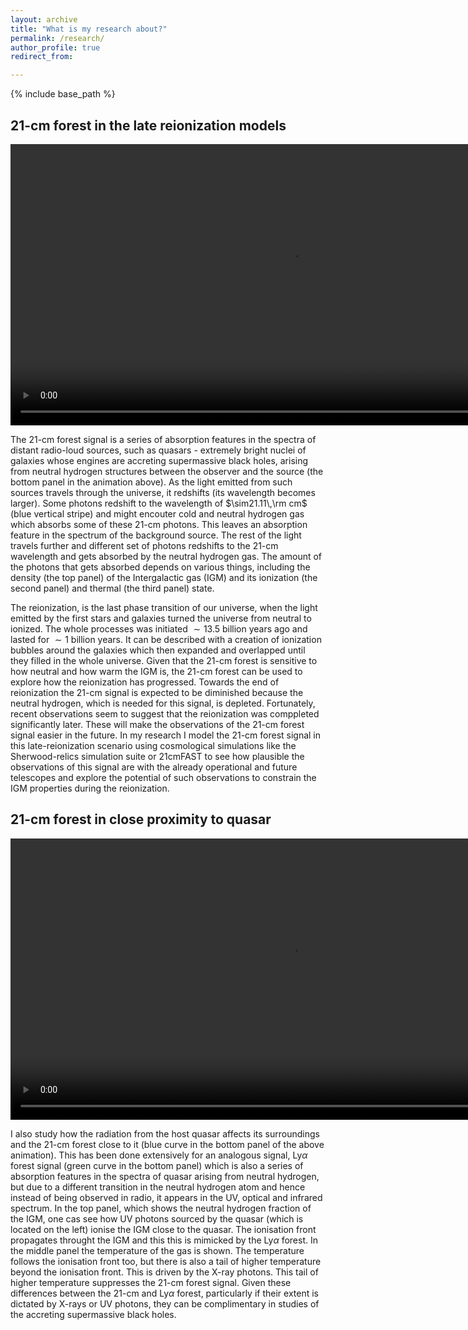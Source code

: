 ```yaml
---
layout: archive
title: "What is my research about?"
permalink: /research/
author_profile: true
redirect_from:

---
```


{% include base_path %}

## 21-cm forest in the late reionization models

<video width="900" height="450" controls loop="" muted="" autoplay="">
  <source src="https://github.com/tomassoltinsky/tomassoltinsky.github.io/raw/master/images/21-cm_animation.mp4">
</video>

The 21-cm forest signal is a series of absorption features in the spectra of distant radio-loud sources, such as quasars - extremely bright nuclei of galaxies whose engines are accreting supermassive black holes, arising from neutral hydrogen structures between the observer and the source (the bottom panel in the animation above). As the light emitted from such sources travels through the universe, it redshifts (its wavelength becomes larger). Some photons redshift to the wavelength of $\sim21.11\,\rm cm$ (blue vertical stripe) and might encouter cold and neutral hydrogen gas which absorbs some of these 21-cm photons. This leaves an absorption feature in the spectrum of the background source. The rest of the light travels further and different set of photons redshifts to the 21-cm wavelength and gets absorbed by the neutral hydrogen gas. The amount of the photons that gets absorbed depends on various things, including the density (the top panel) of the Intergalactic gas (IGM) and its ionization (the second panel) and thermal (the third panel) state.

The reionization, is the last phase transition of our universe, when the light emitted by the first stars and galaxies turned the universe from neutral to ionized. The whole processes was initiated $\sim13.5$ billion years ago and lasted for $\sim1$ billion years. It can be described with a creation of ionization bubbles around the galaxies which then expanded and overlapped until they filled in the whole universe. Given that the 21-cm forest is sensitive to how neutral and how warm the IGM is, the 21-cm forest can be used to explore how the reionization has progressed. Towards the end of reionization the 21-cm signal is expected to be diminished because the neutral hydrogen, which is needed for this signal, is depleted. Fortunately, recent observations seem to suggest that the reionization was comppleted significantly later. These will make the observations of the 21-cm forest signal easier in the future. In my research I model the 21-cm forest signal in this late-reionization scenario using cosmological simulations like the Sherwood-relics simulation suite or 21cmFAST to see how plausible the observations of this signal are with the already operational and future telescopes and explore the potential of such observations to constrain the IGM properties during the reionization.

## 21-cm forest in close proximity to quasar

<video width="900" height="450" controls loop="" muted="" autoplay="">
  <source src="https://github.com/tomassoltinsky/tomassoltinsky.github.io/raw/master/images/near-zones.mp4">
</video>

I also study how the radiation from the host quasar affects its surroundings and the 21-cm forest close to it (blue curve in the bottom panel of the above animation). This has been done extensively for an analogous signal, Ly$\alpha$ forest signal (green curve in the bottom panel) which is also a series of absorption features in the spectra of quasar arising from neutral hydrogen, but due to a different transition in the neutral hydrogen atom and hence instead of being observed in radio, it appears in the UV, optical and infrared spectrum. In the top panel, which shows the neutral hydrogen fraction of the IGM, one cas see how UV photons sourced by the quasar (which is located on the left) ionise the IGM close to the quasar. The ionisation front propagates throught the IGM and this this is mimicked by the Ly$\alpha$ forest. In the middle panel the temperature of the gas is shown. The temperature follows the ionisation front too, but there is also a tail of higher temperature beyond the ionisation front. This is driven by the X-ray photons. This tail of higher temperature suppresses the 21-cm forest signal. Given these differences between the 21-cm and Ly$\alpha$ forest, particularly if their extent is dictated by X-rays or UV photons, they can be complimentary in studies of the accreting supermassive black holes.
